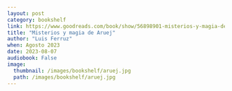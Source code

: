 ```yaml
---
layout: post
category: bookshelf
link: https://www.goodreads.com/book/show/56898901-misterios-y-magia-de-aruej
title: "Misterios y magia de Aruej"
author: "Luis Ferruz"
when: Agosto 2023
date: 2023-08-07
audiobook: False
image:
  thumbnail: /images/bookshelf/aruej.jpg
  path: /images/bookshelf/aruej.jpg
---
```

